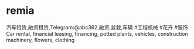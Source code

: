 # remia
汽车租赁,融资租赁,Telegram:@abc362,融资,盆栽,车辆 #工程机械 #花卉 #服饰 Car rental, financial leasing, financing, potted plants, vehicles, construction machinery, flowers, clothing
